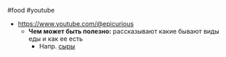 #food #youtube 

- https://www.youtube.com/@epicurious 
	- **Чем может быть полезно:** рассказывают какие бывают виды еды и как ее есть
		- Напр. [сыры](https://youtu.be/fTgm36y884c)